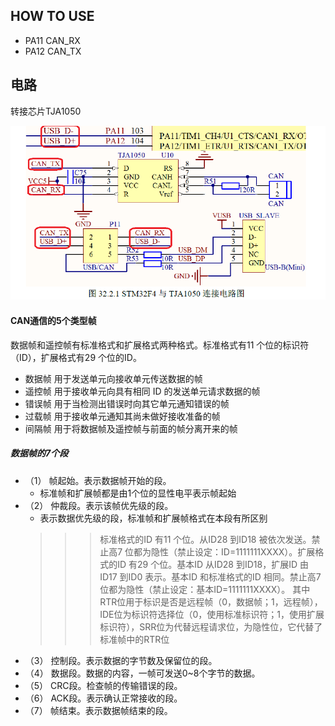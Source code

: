 <!--
 * @Author: QianXu
 * @LastEditors: QianXu
 * @Description: NONE
 * @Date: 2019-03-11 20:21:42
 * @LastEditTime: 2019-03-13 16:58:02
 -->
## HOW TO USE
- PA11 CAN_RX  
- PA12 CAN_TX

## 电路
转接芯片TJA1050

![TJA1050](TJA1050.png)

#### CAN通信的5个类型帧
数据帧和遥控帧有标准格式和扩展格式两种格式。标准格式有11 个位的标识符（ID），扩展格式有29 个位的ID。
- 数据帧    用于发送单元向接收单元传送数据的帧
- 遥控帧    用于接收单元向具有相同 ID 的发送单元请求数据的帧
- 错误帧    用于当检测出错误时向其它单元通知错误的帧
- 过载帧    用于接收单元通知其尚未做好接收准备的帧
- 间隔帧    用于将数据帧及遥控帧与前面的帧分离开来的帧

##### 数据帧的7个段
- （1） 帧起始。表示数据帧开始的段。     
   - 标准帧和扩展帧都是由1个位的显性电平表示帧起始
- （2） 仲裁段。表示该帧优先级的段。
   - 表示数据优先级的段，标准帧和扩展帧格式在本段有所区别
   >>> 标准格式的ID 有11 个位。从ID28 到ID18 被依次发送。禁止高7 位都为隐性（禁止设定：ID=1111111XXXX）。扩展格式的ID 有29 个位。基本ID 从ID28 到ID18，扩展ID 由ID17 到ID0 表示。基本ID 和标准格式的ID 相同。禁止高7 位都为隐性（禁止设定：基本ID=1111111XXXX）。
   >>> 其中RTR位用于标识是否是远程帧（0，数据帧；1，远程帧），IDE位为标识符选择位（0，使用标准标识符；1，使用扩展标识符），SRR位为代替远程请求位，为隐性位，它代替了标准帧中的RTR位
- （3） 控制段。表示数据的字节数及保留位的段。
- （4） 数据段。数据的内容，一帧可发送0~8个字节的数据。
- （5） CRC段。检查帧的传输错误的段。
- （6） ACK段。表示确认正常接收的段。
- （7） 帧结束。表示数据帧结束的段。
